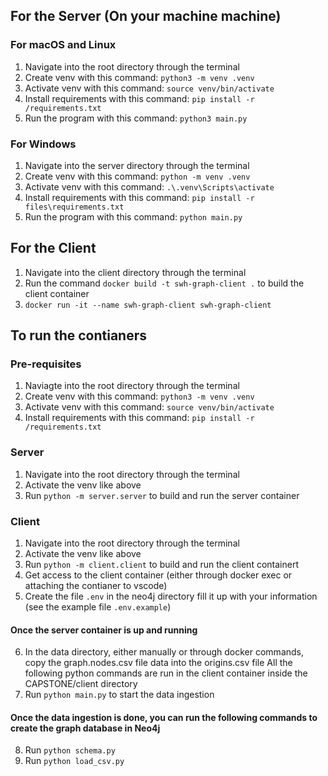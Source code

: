 ## For the Server (On your machine machine)

### For macOS and Linux
1. Navigate into the root directory through the terminal
2. Create venv with this command: `python3 -m venv .venv`
3. Activate venv with this command: `source venv/bin/activate`
4. Install requirements with this command: `pip install -r /requirements.txt`
5. Run the program with this command: `python3 main.py`

### For Windows
1. Navigate into the server directory through the terminal
2. Create venv with this command: `python -m venv .venv`
3. Activate venv with this command: `.\.venv\Scripts\activate`
4. Install requirements with this command: `pip install -r files\requirements.txt`
5. Run the program with this command: `python main.py`

## For the Client

1. Navigate into the client directory through the terminal
2. Run the command `docker build -t swh-graph-client .` to build the client container
3. `docker run -it --name swh-graph-client swh-graph-client`


## To run the contianers

### Pre-requisites
1. Naviagte into the root directory through the terminal
2. Create venv with this command: `python3 -m venv .venv`
3. Activate venv with this command: `source venv/bin/activate`
4. Install requirements with this command: `pip install -r /requirements.txt`

### Server
1. Navigate into the root directory through the terminal
2. Activate the venv like above
3. Run `python -m server.server` to build and run the server container

### Client
1. Navigate into the root directory through the terminal
2. Activate the venv like above
3. Run `python -m client.client` to build and run the client containert
4. Get access to the client container (either through docker exec or attaching the contianer to vscode)
5. Create the file `.env` in the neo4j directory fill it up with your information (see the example file `.env.example`)
#### Once the server container is up and running
6. In the data directory, either manually or through docker commands, copy the graph.nodes.csv file data into the origins.csv file
All the following python commands are run in the client container inside the CAPSTONE/client directory
7. Run `python main.py` to start the data ingestion
#### Once the data ingestion is done, you can run the following commands to create the graph database in Neo4j
8. Run `python schema.py`
9. Run `python load_csv.py`
